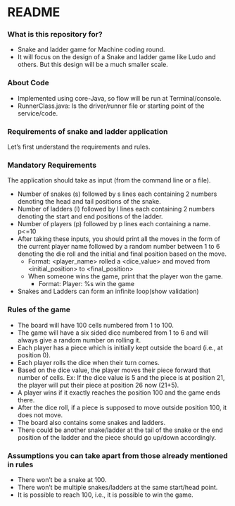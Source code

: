 # README #
### What is this repository for? ###
* Snake and ladder game for Machine coding round.
* It will focus on the design of a Snake and ladder game like Ludo and others. But this design will be a much smaller scale.

### About Code ###
* Implemented using core-Java, so flow will be run at Terminal/console.
* RunnerClass.java: Is the driver/runner file or starting point of the service/code.

### Requirements of snake and ladder application ###
Let’s first understand the requirements and rules.

### Mandatory Requirements ###
The application should take as input (from the command line or a file).
* Number of snakes (s) followed by s lines each containing 2 numbers denoting the head and tail positions of the snake.
* Number of ladders (l) followed by l lines each containing 2 numbers denoting the start and end positions of the ladder.
* Number of players (p) followed by p lines each containing a name. p<=10
* After taking these inputs, you should print all the moves in the form of the current player name followed by a random number between 1 to 6 denoting the die roll and the initial and final position based on the move.
  * Format: <player_name> rolled a <dice_value> and moved from <initial_position> to <final_position>
  * When someone wins the game, print that the player won the game. 
    * Format: Player: %s win the game
* Snakes and Ladders can form an infinite loop(show validation)

    
### Rules of the game ###
* The board will have 100 cells numbered from 1 to 100.
* The game will have a six sided dice numbered from 1 to 6 and will always give a random number on rolling it.
* Each player has a piece which is initially kept outside the board (i.e., at position 0).
* Each player rolls the dice when their turn comes.
* Based on the dice value, the player moves their piece forward that number of cells. Ex: If the dice value is 5 and the piece is at position 21, the player will put their piece at position 26 now (21+5).
* A player wins if it exactly reaches the position 100 and the game ends there.
* After the dice roll, if a piece is supposed to move outside position 100, it does not move.
* The board also contains some snakes and ladders.
* There could be another snake/ladder at the tail of the snake or the end position of the ladder and the piece should go up/down accordingly.

### Assumptions you can take apart from those already mentioned in rules ###
* There won’t be a snake at 100.
* There won’t be multiple snakes/ladders at the same start/head point.
* It is possible to reach 100, i.e., it is possible to win the game.

